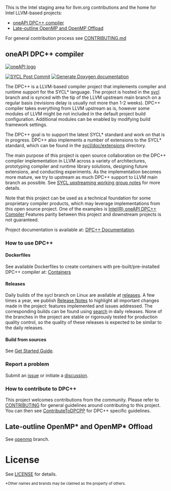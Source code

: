 This is the Intel staging area for llvm.org contributions and the home for
Intel LLVM-based projects:

- [oneAPI DPC++ compiler](#oneapi-dpc-compiler)
- [Late-outline OpenMP and OpenMP Offload](#late-outline-openmp-and-openmp-offload)

For general contribution process see [CONTRIBUTING.md](./CONTRIBUTING.md)

## oneAPI DPC++ compiler

[![oneAPI logo](https://spec.oneapi.io/oneapi-logo-white-scaled.jpg)](https://www.oneapi.io/)

[![SYCL Post Commit](https://github.com/intel/llvm/actions/workflows/sycl-post-commit.yml/badge.svg?branch=sycl)](https://github.com/intel/llvm/actions/workflows/sycl-post-commit.yml)
[![Generate Doxygen documentation](https://github.com/intel/llvm/actions/workflows/sycl-docs.yml/badge.svg?branch=sycl)](https://github.com/intel/llvm/actions/workflows/sycl-docs.yml)

The DPC++ is a LLVM-based compiler project that implements compiler and runtime
support for the SYCL\* language. The project is hosted in the
[sycl](https://github.com/intel/llvm/tree/sycl) branch and is synced with the
tip of the LLVM upstream main branch on a regular basis (revisions delay is
usually not more than 1-2 weeks). DPC++ compiler takes everything from LLVM
upstream as is, however some modules of LLVM might be not included in the
default project build configuration. Additional modules can be enabled by
modifying build framework settings.

The DPC++ goal is to support the latest SYCL\* standard and work on that is in
progress. DPC++ also implements a number of extensions to the SYCL\* standard,
which can be found in the [sycl/doc/extensions](./sycl/doc/extensions)
directory.

The main purpose of this project is open source collaboration on the DPC++
compiler implementation in LLVM across a variety of architectures, prototyping
compiler and runtime library solutions, designing future extensions, and
conducting experiments. As the implementation becomes more mature, we try to
upstream as much DPC++ support to LLVM main branch as possible. See
[SYCL upstreaming working group notes](https://github.com/intel/llvm/wiki/SYCL-upstreaming-working-group-meeting-notes)
for more details.

Note that this project can be used as a technical foundation for some
proprietary compiler products, which may leverage implementations from this open
source project. One of the examples is
[Intel(R) oneAPI DPC++ Compiler](https://www.intel.com/content/www/us/en/developer/tools/oneapi/dpc-compiler.html)
Features parity between this project and downstream projects is not guaranteed.

Project documentation is available at:
[DPC++ Documentation](https://intel.github.io/llvm/).

### How to use DPC++

#### Dockerfiles

See available Dockerfiles to create containers with pre-built/pre-installed DPC++ compiler at:
[Containers](./sycl/doc/developer/DockerBKMs.md#sycl-dockerfiles-overview)

#### Releases

Daily builds of the sycl branch on Linux are available at
[releases](https://github.com/intel/llvm/releases).
A few times a year, we publish [Release Notes](./sycl/ReleaseNotes.md) to
highlight all important changes made in the project: features implemented and
issues addressed. The corresponding builds can be found using
[search](https://github.com/intel/llvm/releases?q=oneAPI+DPC%2B%2B+Compiler&expanded=true)
in daily releases. None of the branches in the project are stable or rigorously
tested for production quality control, so the quality of these releases is
expected to be similar to the daily releases.

#### Build from sources

See [Get Started Guide](./sycl/doc/GetStartedGuide.md).

### Report a problem

Submit an [issue](https://github.com/intel/llvm/issues) or initiate a 
[discussion](https://github.com/intel/llvm/discussions).

### How to contribute to DPC++

This project welcomes contributions from the community. Please refer to [CONTRIBUTING](/CONTRIBUTING.md) 
for general guidelines around contributing to this project. You can then see 
[ContributeToDPCPP](./sycl/doc/developer/ContributeToDPCPP.md) for DPC++ specific 
guidelines.

## Late-outline OpenMP\* and OpenMP\* Offload

See [openmp](/openmp) branch.

# License

See [LICENSE](./sycl/LICENSE.TXT) for details.

<sub>\*Other names and brands may be claimed as the property of others.</sub>
